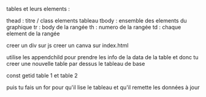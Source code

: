 tables et leurs elements :

thead : titre / class elements tableau
tbody : ensemble des elements du graphique
tr : body de la rangée
th : numero de la rangée
td : chaque element de la rangée

creer un div sur js
creer un canva sur index.html

utilise les appendchild pour prendre les info de la data de la table
et donc tu creer une nouvelle table par dessus le tableau de base

const getid table 1 et table 2

puis tu fais un for pour qu'il lise le tableau et qu'il remette les données à jour
